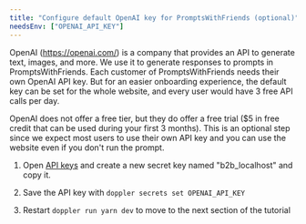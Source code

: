 ```yaml
---
title: "Configure default OpenAI key for PromptsWithFriends (optional)"
needsEnv: ["OPENAI_API_KEY"]
---
```


OpenAI (<a href="https://openai.com/">https://openai.com/</a>) is a company that provides an API to generate text, images, and more. We use it to generate responses to prompts in PromptsWithFriends. Each customer of PromptsWithFriends needs their own OpenAI API key. But for an easier onboarding experience, the default key can be set for the whole website, and every user would have 3 free API calls per day.

OpenAI does not offer a free tier, but they do offer a free trial ($5 in free credit that can be used during your first 3 months). This is an optional step since we expect most users to use their own API key and you can use the website even if you don't run the prompt.

1. Open <a href="https://platform.openai.com/account/api-keys">API keys</a> and create a new secret key named "b2b_localhost" and copy it.

1. Save the API key with `doppler secrets set OPENAI_API_KEY`

1. Restart `doppler run yarn dev` to move to the next section of the tutorial
